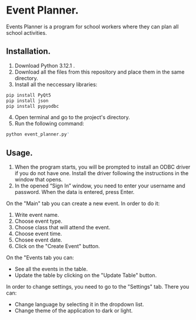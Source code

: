 # Event Planner.
Events Planner is a program for school workers where they can plan all school activities.
## Installation.

1. Download Python 3.12.1 .
2. Download all the files from this repository and place them in the same directory.
3. Install all the neccessary libraries:
```bash
pip install PyQt5
pip install json
pip install pypyodbc
```
4. Open terminal and go to the project's directory.
5. Run the following command:
```bash
python event_planner.py'
```

## Usage.
1. When the program starts, you will be prompted to install an ODBC driver if you do not have one. Install the driver following the instructions in the window that opens.
2. In the opened “Sign In” window, you need to enter your username and password. When the data is entered, press Enter.

On the "Main" tab you can create a new event. In order to do it: 
1. Write event name.
2. Choose event type.
3. Choose class that will attend the event.
4. Choose event time.
5. Chosee event date.
6. Click on the "Create Event" button.

On the "Events tab you can:
- See all the events in the table.
- Update the table by clicking on the "Update Table" button.

In order to change settings, you need to go to the "Settings" tab. There you can: 
- Change language by selecting it in the dropdown list.
- Change theme of the application to dark or light.



